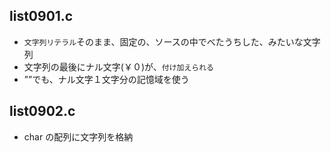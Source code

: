 ## list0901.c
-  `文字列リテラル`そのまま、固定の、ソースの中でべたうちした、みたいな文字列
-  文字列の最後にナル文字(￥０)が、`付け加えられる`
-  ””でも、ナル文字１文字分の記憶域を使う

## list0902.c
-  char の配列に文字列を格納
